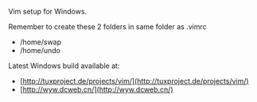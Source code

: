 Vim setup for Windows.

Remember to create these 2 folders in same folder as .vimrc

- /home/swap
- /home/undo

Latest Windows build available at:

- [http://tuxproject.de/projects/vim/](http://tuxproject.de/projects/vim/)
- [http://wyw.dcweb.cn/](http://wyw.dcweb.cn/)
